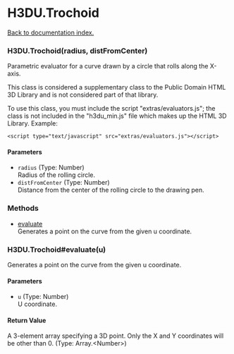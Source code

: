 # H3DU.Trochoid

[Back to documentation index.](index.md)

### H3DU.Trochoid(radius, distFromCenter) <a id='H3DU.Trochoid'></a>

Parametric evaluator for a
curve drawn by a circle that rolls along the X-axis.

This class is considered a supplementary class to the
Public Domain HTML 3D Library and is not considered part of that
library.

To use this class, you must include the script "extras/evaluators.js"; the
class is not included in the "h3du_min.js" file which makes up
the HTML 3D Library. Example:

    <script type="text/javascript" src="extras/evaluators.js"></script>

#### Parameters

* `radius` (Type: Number)<br>
    Radius of the rolling circle.
* `distFromCenter` (Type: Number)<br>
    Distance from the center of the rolling circle to the drawing pen.

### Methods

* [evaluate](#H3DU.Trochoid_evaluate)<br>Generates a point on the curve from the given u coordinate.

### H3DU.Trochoid#evaluate(u) <a id='H3DU.Trochoid_evaluate'></a>

Generates a point on the curve from the given u coordinate.

#### Parameters

* `u` (Type: Number)<br>
    U coordinate.

#### Return Value

A 3-element array specifying a 3D point.
Only the X and Y coordinates will be other than 0. (Type: Array.&lt;Number>)
